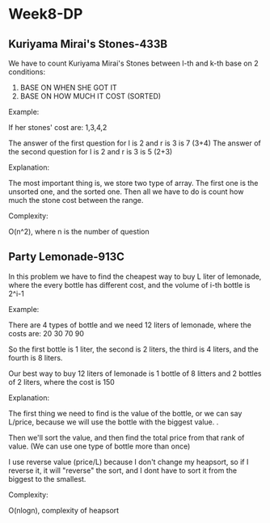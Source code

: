   # Week8-DP

## Kuriyama Mirai's Stones-433B

We have to count Kuriyama Mirai's Stones between l-th and k-th base on 2 conditions:
  1. BASE ON WHEN SHE GOT IT 
  2. BASE ON HOW MUCH IT COST (SORTED)

Example:

If her stones' cost are: 1,3,4,2

The answer of the first question for l is 2 and r is 3 is 7 (3+4)
The answer of the second question for l is 2 and r is 3 is 5 (2+3)

Explanation: 

The most important thing is, we store two type of array. The first one is the unsorted one, and the sorted one. Then all we have to do is count how much the stone cost between the range.

Complexity:

O(n^2), where n is the number of question

## Party Lemonade-913C

In this problem we have to find the cheapest way to buy L liter of lemonade, where the every bottle has different cost, and the volume of i-th bottle is 2^i-1

Example:

There are 4 types of bottle and we need 12 liters of lemonade, where the costs are: 20 30 70 90

So the first bottle is 1 liter, the second is 2 liters, the third is 4 liters, and the fourth is 8 liters.

Our best way to buy 12 liters of lemonade is 1 bottle of 8 litters and 2 bottles of 2 liters, where the cost is 150

Explanation:

The first thing we need to find is the value of the bottle, or we can say L/price, because we will use the bottle with the biggest value. .

Then we'll sort the value, and then find the total price from that rank of value. (We can use one type of bottle more than once)

I use reverse value (price/L) because I don't change my heapsort, so if I reverse it, it will "reverse" the sort, and I dont have to sort it from the biggest to the smallest.

Complexity:

O(nlogn), complexity of heapsort

